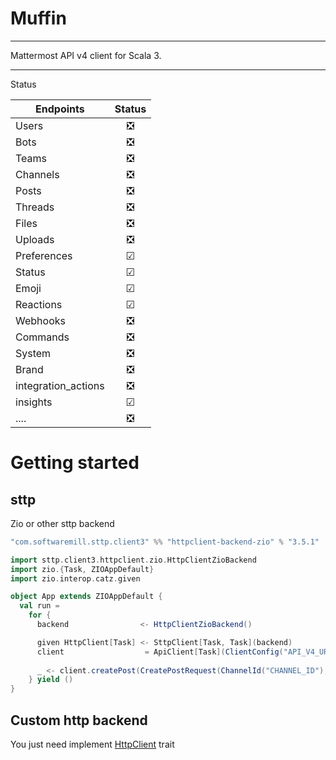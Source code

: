 


# Muffin

----

Mattermost API v4 client for Scala 3.





----
Status 

| Endpoints            | Status |
|----------------------|:------:|
| Users                |   ❎    |        
| Bots                 |   ❎    |
| Teams                |   ❎    |     
| Channels             |   ❎    | 
| Posts                |   ❎    |
| Threads              |   ❎    |
| Files                |   ❎    |
| Uploads              |   ❎    |
| Preferences          |   ☑    |
| Status               |   ☑    |
| Emoji                |   ☑    |
| Reactions            |   ☑    |
| Webhooks             |   ❎    |
| Commands             |   ❎    |
| System               |   ❎    |
| Brand                |   ❎    | 
| integration_actions  |   ❎    |
| insights             |   ☑    |
| ....                 |   ❎    |    




# Getting started

## sttp

Zio or other sttp backend
```scala
"com.softwaremill.sttp.client3" %% "httpclient-backend-zio" % "3.5.1" 
```

```scala
import sttp.client3.httpclient.zio.HttpClientZioBackend
import zio.{Task, ZIOAppDefault}
import zio.interop.catz.given

object App extends ZIOAppDefault {
  val run =
    for {
      backend                <- HttpClientZioBackend()

      given HttpClient[Task] <- SttpClient[Task, Task](backend)
      client                  = ApiClient[Task](ClientConfig("API_V4_URL", "TOKEN"))
      
      _ <- client.createPost(CreatePostRequest(ChannelId("CHANNEL_ID"), "Muffin + Mattermost = <3"))
    } yield ()
}
```

## Custom http backend

You just need implement [HttpClient](https://github.com/little-inferno/muffin/blob/master/modules/http/src/main/scala/muffin/HttpClient.scala) trait

